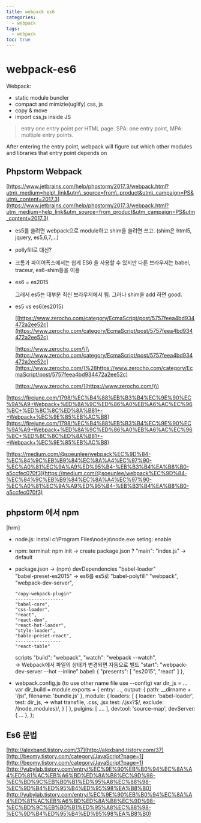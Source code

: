 ```yaml
---
title: webpack es6
categories:
  - webpack
tags:
  - webpack
toc: true
---
```


# webpack-es6

Webpack:

* static module bundler
* compact and mimizie\(uglify\) css, js
* copy & move
* import css,js inside JS

> entry one entry point per HTML page. SPA: one entry point, MPA: multiple entry points.

After entering the entry point, webpack will figure out which other modules and libraries that entry point depends on

## Phpstorm Webpack

[https://www.jetbrains.com/help/phpstorm/2017.3/webpack.html?utm\_medium=help\_link&utm\_source=from\_product&utm\_campaign=PS&utm\_content=2017.3](https://www.jetbrains.com/help/phpstorm/2017.3/webpack.html?utm_medium=help_link&utm_source=from_product&utm_campaign=PS&utm_content=2017.3)

* es5를 쓸려면 webpack으로 module하고 shim을 쓸려면 쓰고. \(shim은 html5, jquery, es5,6,7,...\)
* pollyfill로 대신?
* 크롬과 파이어폭스에서는 쉽게 ES6 을 사용할 수 있지만 다른 브라우저는 babel, traceur, es6-shim등을 이용
* es6 = es2015

  그래서 es5는 대부분 최신 브라우저에서 됨. 그러나 shim을 add 하면 good.

* es5 vs es6\(es2015\)

  \[[https://www.zerocho.com/category/EcmaScript/post/5757feea4bd934472a2ee52c](https://www.zerocho.com/category/EcmaScript/post/5757feea4bd934472a2ee52c)

  [https://www.zerocho.com/\]\(https://www.zerocho.com/category/EcmaScript/post/5757feea4bd934472a2ee52c](https://www.zerocho.com/]%28https://www.zerocho.com/category/EcmaScript/post/5757feea4bd934472a2ee52c)

  [https://www.zerocho.com/](https://www.zerocho.com/)\)

[https://firejune.com/1798/%EC%B4%88%EB%B3%B4%EC%9E%90%EC%9A%A9+Webpack+%ED%8A%9C%ED%86%A0%EB%A6%AC%EC%96%BC+%ED%8C%8C%ED%8A%B81+-+Webpack+%EC%9E%85%EB%AC%B8](https://firejune.com/1798/%EC%B4%88%EB%B3%B4%EC%9E%90%EC%9A%A9+Webpack+%ED%8A%9C%ED%86%A0%EB%A6%AC%EC%96%BC+%ED%8C%8C%ED%8A%B81+-+Webpack+%EC%9E%85%EB%AC%B8)

[https://medium.com/@soeunlee/webpack%EC%9D%84-%EC%84%9C%EB%B9%84%EC%8A%A4%EC%97%90-%EC%A0%81%EC%9A%A9%ED%95%B4-%EB%B3%B4%EA%B8%B0-a5ccfec070f3](https://medium.com/@soeunlee/webpack%EC%9D%84-%EC%84%9C%EB%B9%84%EC%8A%A4%EC%97%90-%EC%A0%81%EC%9A%A9%ED%95%B4-%EB%B3%B4%EA%B8%B0-a5ccfec070f3)

## phpstorm 에서 npm

\[hrm\]

* node.js: install c:\Program Files\nodejs\node.exe seting: enable
* npm: terminal: npm init -&gt; create package.json ? "main": "index.js" -&gt; default
* package.json -&gt; \(npm\) devDependencies "babel-loader"  
  "babel-preset-es2015" -&gt; es6를 es5로 "babel-polyfill" "webpack", "webpack-dev-server",

  ```text
  "copy-webpack-plugin"
  ------------------
  "babel-core",
  "css-loader",
  "react",
  "react-dom",
  "react-hot-loader",
  "style-loader",
  "bable-preset-react",
  -----------------
  "react-table"
  ```

  scripts "build": "webpack", "watch": "webpack --watch",  
  -&gt; Webpack에서 파일의 상태가 변경되면 자동으로 빌드 "start": "webpack-dev-server --hot --inline" babel: { "presents": \[ "es2015", "react" \] },

* webpack.config.js \(to use other name file use --config\) var dir\_js = ... var dir\_build = module.exports = { entry: ..., output: { path: \_\_dirname + '/js/', filename: 'bundle.js' }, module: { loaders: \[ { loader: 'babel-loader', test: dir\_js, -&gt; what transfile, .css, .jsx test: /.jsx?$/, exclude: /\(node\_modules\)/, } \] }, pulgins: \[ .... \], devtool: 'source-map', devServer: { ... }, };

## Es6 문법

[http://alexband.tistory.com/37](http://alexband.tistory.com/37) [http://beomy.tistory.com/category/JavaScript?page=1](http://beomy.tistory.com/category/JavaScript?page=1) [http://yubylab.tistory.com/entry/%EC%9E%90%EB%B0%94%EC%8A%A4%ED%81%AC%EB%A6%BD%ED%8A%B8%EC%9D%98-%EC%BD%9C%EB%B0%B1%ED%95%A8%EC%88%98-%EC%9D%B4%ED%95%B4%ED%95%98%EA%B8%B0](http://yubylab.tistory.com/entry/%EC%9E%90%EB%B0%94%EC%8A%A4%ED%81%AC%EB%A6%BD%ED%8A%B8%EC%9D%98-%EC%BD%9C%EB%B0%B1%ED%95%A8%EC%88%98-%EC%9D%B4%ED%95%B4%ED%95%98%EA%B8%B0)

